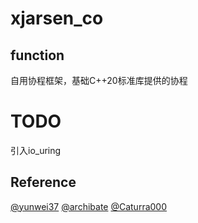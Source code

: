 # xjarsen_co

## function
自用协程框架，基础C++20标准库提供的协程

# TODO
引入io_uring

## Reference

[@yunwei37](https://github.com/yunwei37/co-uring-WebServer/tree/master)
[@archibate](https://github.com/archibate/co_async)
[@Caturra000](https://github.com/Caturra000/io_uring-examples-cpp)